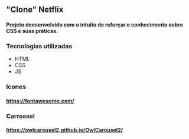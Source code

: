 ## "Clone" Netflix
#### Projeto deesenvolvido com o intuíto de reforçar o conhecimento sobre CSS e suas práticas.

### Tecnologias utilizadas 
- HTML
- CSS
- JS

### Icones 
#### https://fontawesome.com/

### Carrossel 
#### https://owlcarousel2.github.io/OwlCarousel2/

